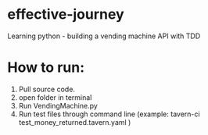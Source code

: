 # effective-journey
Learning python - building a vending machine API with TDD 
		
# How to run: 		
1. Pull source code. 		
2. open folder in terminal 		
3. Run VendingMachine.py		
4. Run test files through command line (example: tavern-ci test_money_returned.tavern.yaml )		
